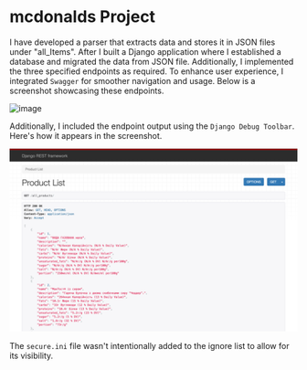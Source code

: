 # mcdonalds Project

I have developed a parser that extracts data and stores it in JSON files under "all_Items". After I built a Django application where I established a database and migrated the data from JSON file. Additionally, I implemented the three specified endpoints as required. To enhance user experience, I integrated `Swagger` for smoother navigation and usage. Below is a screenshot showcasing these endpoints.

<img width="1496" alt="image" src="https://github.com/sonik2001www/mcdonalds/assets/74513776/edaddb79-e98b-4dae-b773-756f9b5158c9">

Additionally, I included the endpoint output using the `Django Debug Toolbar`. Here's how it appears in the screenshot.

![img.png](img.png)

The `secure.ini` file wasn't intentionally added to the ignore list to allow for its visibility.